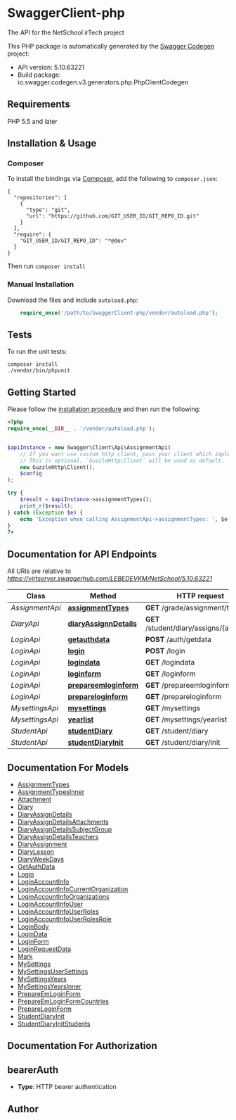 # SwaggerClient-php
The API for the NetSchool irTech project

This PHP package is automatically generated by the [Swagger Codegen](https://github.com/swagger-api/swagger-codegen) project:

- API version: 5.10.63221
- Build package: io.swagger.codegen.v3.generators.php.PhpClientCodegen

## Requirements

PHP 5.5 and later

## Installation & Usage
### Composer

To install the bindings via [Composer](http://getcomposer.org/), add the following to `composer.json`:

```
{
  "repositories": [
    {
      "type": "git",
      "url": "https://github.com/GIT_USER_ID/GIT_REPO_ID.git"
    }
  ],
  "require": {
    "GIT_USER_ID/GIT_REPO_ID": "*@dev"
  }
}
```

Then run `composer install`

### Manual Installation

Download the files and include `autoload.php`:

```php
    require_once('/path/to/SwaggerClient-php/vendor/autoload.php');
```

## Tests

To run the unit tests:

```
composer install
./vendor/bin/phpunit
```

## Getting Started

Please follow the [installation procedure](#installation--usage) and then run the following:

```php
<?php
require_once(__DIR__ . '/vendor/autoload.php');


$apiInstance = new Swagger\Client\Api\AssignmentApi(
    // If you want use custom http client, pass your client which implements `GuzzleHttp\ClientInterface`.
    // This is optional, `GuzzleHttp\Client` will be used as default.
    new GuzzleHttp\Client(),
    $config
);

try {
    $result = $apiInstance->assignmentTypes();
    print_r($result);
} catch (Exception $e) {
    echo 'Exception when calling AssignmentApi->assignmentTypes: ', $e->getMessage(), PHP_EOL;
}
?>
```

## Documentation for API Endpoints

All URIs are relative to *https://virtserver.swaggerhub.com/LEBEDEVKM/NetSchool/5.10.63221*

Class | Method | HTTP request | Description
------------ | ------------- | ------------- | -------------
*AssignmentApi* | [**assignmentTypes**](docs/Api/AssignmentApi.md#assignmenttypes) | **GET** /grade/assignment/types | 
*DiaryApi* | [**diaryAssignnDetails**](docs/Api/DiaryApi.md#diaryassignndetails) | **GET** /student/diary/assigns/{assignId} | 
*LoginApi* | [**getauthdata**](docs/Api/LoginApi.md#getauthdata) | **POST** /auth/getdata | 
*LoginApi* | [**login**](docs/Api/LoginApi.md#login) | **POST** /login | 
*LoginApi* | [**logindata**](docs/Api/LoginApi.md#logindata) | **GET** /logindata | 
*LoginApi* | [**loginform**](docs/Api/LoginApi.md#loginform) | **GET** /loginform | 
*LoginApi* | [**prepareemloginform**](docs/Api/LoginApi.md#prepareemloginform) | **GET** /prepareemloginform | 
*LoginApi* | [**prepareloginform**](docs/Api/LoginApi.md#prepareloginform) | **GET** /prepareloginform | 
*MysettingsApi* | [**mysettings**](docs/Api/MysettingsApi.md#mysettings) | **GET** /mysettings | 
*MysettingsApi* | [**yearlist**](docs/Api/MysettingsApi.md#yearlist) | **GET** /mysettings/yearlist | 
*StudentApi* | [**studentDiary**](docs/Api/StudentApi.md#studentdiary) | **GET** /student/diary | 
*StudentApi* | [**studentDiaryInit**](docs/Api/StudentApi.md#studentdiaryinit) | **GET** /student/diary/init | 

## Documentation For Models

 - [AssignmentTypes](docs/Model/AssignmentTypes.md)
 - [AssignmentTypesInner](docs/Model/AssignmentTypesInner.md)
 - [Attachment](docs/Model/Attachment.md)
 - [Diary](docs/Model/Diary.md)
 - [DiaryAssignDetails](docs/Model/DiaryAssignDetails.md)
 - [DiaryAssignDetailsAttachments](docs/Model/DiaryAssignDetailsAttachments.md)
 - [DiaryAssignDetailsSubjectGroup](docs/Model/DiaryAssignDetailsSubjectGroup.md)
 - [DiaryAssignDetailsTeachers](docs/Model/DiaryAssignDetailsTeachers.md)
 - [DiaryAssignment](docs/Model/DiaryAssignment.md)
 - [DiaryLesson](docs/Model/DiaryLesson.md)
 - [DiaryWeekDays](docs/Model/DiaryWeekDays.md)
 - [GetAuthData](docs/Model/GetAuthData.md)
 - [Login](docs/Model/Login.md)
 - [LoginAccountInfo](docs/Model/LoginAccountInfo.md)
 - [LoginAccountInfoCurrentOrganization](docs/Model/LoginAccountInfoCurrentOrganization.md)
 - [LoginAccountInfoOrganizations](docs/Model/LoginAccountInfoOrganizations.md)
 - [LoginAccountInfoUser](docs/Model/LoginAccountInfoUser.md)
 - [LoginAccountInfoUserRoles](docs/Model/LoginAccountInfoUserRoles.md)
 - [LoginAccountInfoUserRolesRole](docs/Model/LoginAccountInfoUserRolesRole.md)
 - [LoginBody](docs/Model/LoginBody.md)
 - [LoginData](docs/Model/LoginData.md)
 - [LoginForm](docs/Model/LoginForm.md)
 - [LoginRequestData](docs/Model/LoginRequestData.md)
 - [Mark](docs/Model/Mark.md)
 - [MySettings](docs/Model/MySettings.md)
 - [MySettingsUserSettings](docs/Model/MySettingsUserSettings.md)
 - [MySettingsYears](docs/Model/MySettingsYears.md)
 - [MySettingsYearsInner](docs/Model/MySettingsYearsInner.md)
 - [PrepareEmLoginForm](docs/Model/PrepareEmLoginForm.md)
 - [PrepareEmLoginFormCountries](docs/Model/PrepareEmLoginFormCountries.md)
 - [PrepareLoginForm](docs/Model/PrepareLoginForm.md)
 - [StudentDiaryInit](docs/Model/StudentDiaryInit.md)
 - [StudentDiaryInitStudents](docs/Model/StudentDiaryInitStudents.md)

## Documentation For Authorization


## bearerAuth

- **Type**: HTTP bearer authentication


## Author



